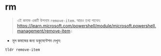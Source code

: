 # rm

> এই কমান্ড একটি উপনাম `remove-item`.
> আরও তথ্য পাবেন: <https://learn.microsoft.com/powershell/module/microsoft.powershell.management/remove-item>।

- মূল কমান্ডের জন্য ডকুমেন্টেশন দেখুন:

`tldr remove-item`
